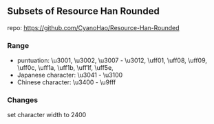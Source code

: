 ## Subsets of Resource Han Rounded

repo: https://github.com/CyanoHao/Resource-Han-Rounded

### Range

- puntuation: \u3001, \u3002, \u3007 - \u3012, \uff01, \uff08, \uff09, \uff0c, \uff1a, \uff1b, \uff1f, \uff5e,
- Japanese character: \u3041 - \u3100
- Chinese character: \u3400 - \u9fff

### Changes

set character width to 2400